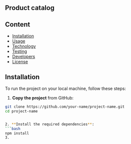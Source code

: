 ## Product catalog

## Content
- [Installation](#installation)
- [Usage](#usage)
- [Technology](#technology)
- [Testing](#testing)
- [Developers](#developers)
- [License](#license)

## Installation

To run the project on your local machine, follow these steps:

1. **Copy the project** from GitHub:
 ```bash
 git clone https://github.com/your-name/project-name.git
 cd project-name


2. **Install the required dependencies**:
```bash
npm install
3.

